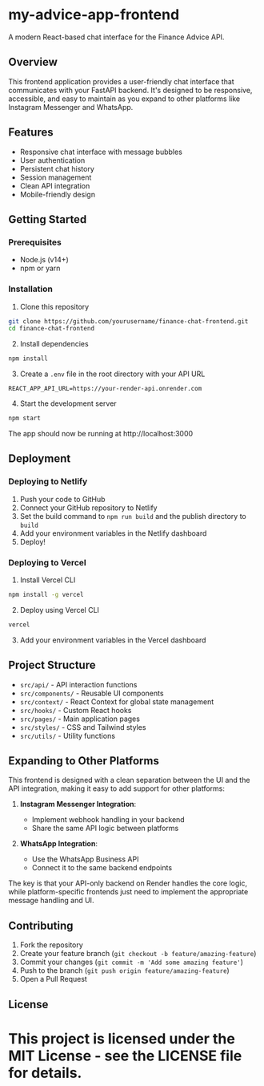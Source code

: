 # my-advice-app-frontend

A modern React-based chat interface for the Finance Advice API.

## Overview

This frontend application provides a user-friendly chat interface that communicates with your FastAPI backend. It's designed to be responsive, accessible, and easy to maintain as you expand to other platforms like Instagram Messenger and WhatsApp.

## Features

- Responsive chat interface with message bubbles
- User authentication
- Persistent chat history
- Session management
- Clean API integration
- Mobile-friendly design

## Getting Started

### Prerequisites

- Node.js (v14+)
- npm or yarn

### Installation

1. Clone this repository
```bash
git clone https://github.com/yourusername/finance-chat-frontend.git
cd finance-chat-frontend
```

2. Install dependencies
```bash
npm install
```

3. Create a `.env` file in the root directory with your API URL
```
REACT_APP_API_URL=https://your-render-api.onrender.com
```

4. Start the development server
```bash
npm start
```

The app should now be running at http://localhost:3000

## Deployment

### Deploying to Netlify

1. Push your code to GitHub
2. Connect your GitHub repository to Netlify
3. Set the build command to `npm run build` and the publish directory to `build`
4. Add your environment variables in the Netlify dashboard
5. Deploy!

### Deploying to Vercel

1. Install Vercel CLI
```bash
npm install -g vercel
```

2. Deploy using Vercel CLI
```bash
vercel
```

3. Add your environment variables in the Vercel dashboard

## Project Structure

- `src/api/` - API interaction functions
- `src/components/` - Reusable UI components
- `src/context/` - React Context for global state management
- `src/hooks/` - Custom React hooks
- `src/pages/` - Main application pages
- `src/styles/` - CSS and Tailwind styles
- `src/utils/` - Utility functions

## Expanding to Other Platforms

This frontend is designed with a clean separation between the UI and the API integration, making it easy to add support for other platforms:

1. **Instagram Messenger Integration**:
   - Implement webhook handling in your backend
   - Share the same API logic between platforms

2. **WhatsApp Integration**:
   - Use the WhatsApp Business API
   - Connect it to the same backend endpoints

The key is that your API-only backend on Render handles the core logic, while platform-specific frontends just need to implement the appropriate message handling and UI.

## Contributing

1. Fork the repository
2. Create your feature branch (`git checkout -b feature/amazing-feature`)
3. Commit your changes (`git commit -m 'Add some amazing feature'`)
4. Push to the branch (`git push origin feature/amazing-feature`)
5. Open a Pull Request

## License

This project is licensed under the MIT License - see the LICENSE file for details.
=======
